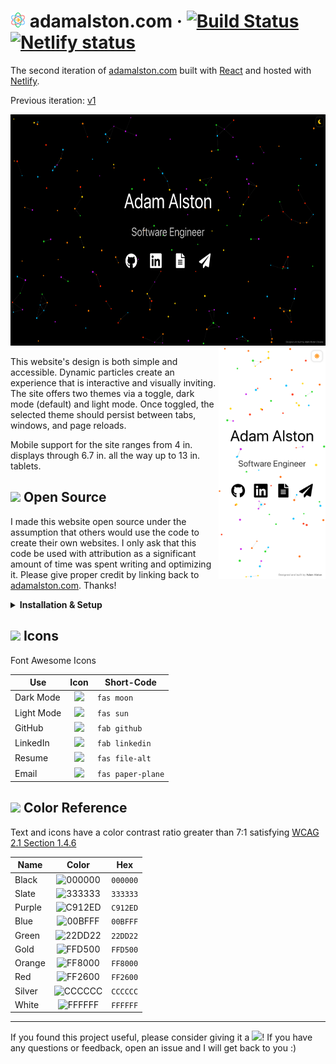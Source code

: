# <img src="public/favicon.svg" alt="atom" height="24px"> adamalston<span></span>.com &middot; [![Build Status](https://img.shields.io/circleci/build/gh/adamalston/v2?label=build)](https://app.circleci.com/pipelines/github/adamalston/v2) [![Netlify status](https://img.shields.io/netlify/332bbd91-59b7-4091-8781-6f41330399b4)](https://app.netlify.com/sites/adamalston/deploys)

The second iteration of [adamalston.com](https://www.adamalston.com) built with [React](https://reactjs.org/) and hosted with [Netlify](https://www.netlify.com/).

Previous iteration: [v1](https://github.com/adamalston/v1)

<img float="left" height="370px" src="src/assets/desktop.png" alt="Desktop Preview" role="img" aria-label="screenshot of the desktop site"> <img align="right" height="370px" src="src/assets/mobile.png" alt="Mobile Preview" role="img" aria-label="screenshot of the mobile site">

This website's design is both simple and accessible. Dynamic particles create an experience that is interactive and visually inviting. The site offers two themes via a toggle, dark mode (default) and light mode. Once toggled, the selected theme should persist between tabs, windows, and page reloads.

Mobile support for the site ranges from 4 in. displays through 6.7 in. all the way up to 13 in. tablets.

## <img src="https://git.io/JUnUc" height="18px"> Open Source

I made this website open source under the assumption that others would use the code to create their own websites. I only ask that this code be used with attribution as a significant amount of time was spent writing and optimizing it. Please give proper credit by linking back to [adamalston.com](https://www.adamalston.com/). Thanks!

<details>
    <summary><b>Installation &amp; Setup</b></summary>

1. Clone this repository
2. Install packages/dependencies: `npm install`
3. Start the development server: `npm start`
4. Feel free to change anything like icons or particle colors

**Building &amp; Deployment**

1. Create a production build of the website: `npm run build`
2. The [React/Deployment](https://create-react-app.dev/docs/deployment/) docs detail how to deploy to `gh-pages`, Netlify, and many other services

</details>

## <img src="https://git.io/JUnJT" height="18px"> Icons

Font Awesome Icons

| Use        |                      Icon                      | Short-Code        |
| ---------- | :--------------------------------------------: | ----------------- |
| Dark Mode  | <img src="https://git.io/JUcJr" height="20px"> | `fas moon`        |
| Light Mode | <img src="https://git.io/JUcJB" height="20px"> | `fas sun`         |
| GitHub     | <img src="https://git.io/JLu7a" height="20px"> | `fab github`      |
| LinkedIn   | <img src="https://git.io/JLu7m" height="20px"> | `fab linkedin`    |
| Resume     | <img src="https://git.io/JLuQD" height="20px"> | `fas file-alt`    |
| Email      | <img src="https://git.io/JLu7u" height="20px"> | `fas paper-plane` |

## <img src="https://git.io/JUnT0" height="18px"> Color Reference

Text and icons have a color contrast ratio greater than 7:1 satisfying [WCAG 2.1 Section 1.4.6](https://www.w3.org/TR/WCAG21/#contrast-enhanced)

| Name   |                          Color                          | Hex      |
| ------ | :-----------------------------------------------------: | -------- |
| Black  | ![000000](https://via.placeholder.com/16/000000?text=+) | `000000` |
| Slate  | ![333333](https://via.placeholder.com/16/333333?text=+) | `333333` |
| Purple | ![C912ED](https://via.placeholder.com/16/C912ED?text=+) | `C912ED` |
| Blue   | ![00BFFF](https://via.placeholder.com/16/00BFFF?text=+) | `00BFFF` |
| Green  | ![22DD22](https://via.placeholder.com/16/22DD22?text=+) | `22DD22` |
| Gold   | ![FFD500](https://via.placeholder.com/16/FFD500?text=+) | `FFD500` |
| Orange | ![FF8000](https://via.placeholder.com/16/FF8000?text=+) | `FF8000` |
| Red    | ![FF2600](https://via.placeholder.com/16/FF2600?text=+) | `FF2600` |
| Silver | ![CCCCCC](https://via.placeholder.com/16/CCCCCC?text=+) | `CCCCCC` |
| White  | ![FFFFFF](https://via.placeholder.com/16/FFFFFF?text=+) | `FFFFFF` |

---

If you found this project useful, please consider giving it a <img src="https://git.io/JUn8T" height="14px">! If you have any questions or feedback, open an issue and I will get back to you :&#8203;)
